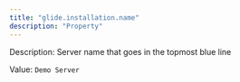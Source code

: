 ```yaml
---
title: "glide.installation.name"
description: "Property"
---
```


Description: Server name that goes in the topmost blue 
			line

Value: `Demo Server`